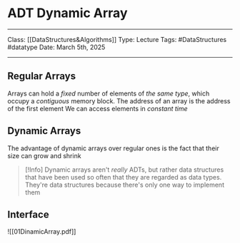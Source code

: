 # ADT Dynamic Array
___
Class: [[DataStructures&Algorithms]]
Type: Lecture
Tags: #DataStructures #datatype 
Date: March 5th, 2025
___
## Regular Arrays
Arrays can hold a *fixed* number of elements of *the same type*, which occupy a *contiguous* memory block.
The address of an array is the address of the first element
We can access elements in *constant time* 

## Dynamic Arrays 
The advantage of dynamic arrays over regular ones is the fact that their size can grow and shrink

>[!Info]
>Dynamic arrays aren't *really* ADTs, but rather data structures that have been used so often that they are regarded as data types. They're data structures because there's only one way to implement them

## Interface
![[01DinamicArray.pdf]]




